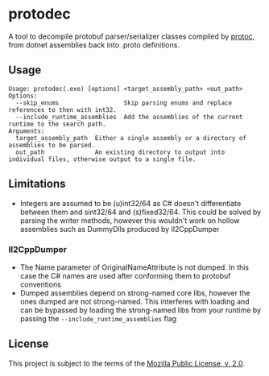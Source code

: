 protodec
========
A tool to decompile protobuf parser/serializer classes compiled by [protoc](https://github.com/protocolbuffers/protobuf), from dotnet assemblies back into .proto definitions.

Usage
-----
```
Usage: protodec(.exe) [options] <target_assembly_path> <out_path>
Options:
  --skip_enums                  Skip parsing enums and replace references to then with int32.
  --include_runtime_assemblies  Add the assemblies of the current runtime to the search path.
Arguments:
  target_assembly_path  Either a single assembly or a directory of assemblies to be parsed.
  out_path              An existing directory to output into individual files, otherwise output to a single file.
  ```

Limitations
-----------
- Integers are assumed to be (u)int32/64 as C# doesn't differentiate between them and sint32/64 and (s)fixed32/64.
  This could be solved by parsing the writer methods, however this wouldn't work on hollow assemblies such as DummyDlls produced by Il2CppDumper
### Il2CppDumper
- The Name parameter of OriginalNameAttribute is not dumped. In this case the C# names are used after conforming them to protobuf conventions
- Dumped assemblies depend on strong-named core libs, however the ones dumped are not strong-named.
  This interferes with loading and can be bypassed by loading the strong-named libs from your runtime by passing the `--include_runtime_assemblies` flag

License
-------
This project is subject to the terms of the [Mozilla Public License, v. 2.0](./LICENSE).